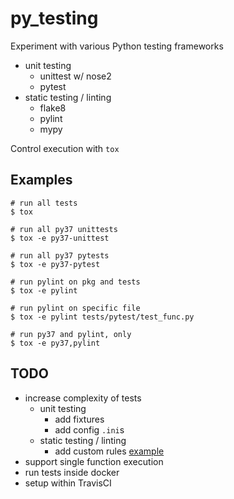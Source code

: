 # py_testing

Experiment with various Python testing frameworks
* unit testing
    * unittest w/ nose2
    * pytest
* static testing / linting
    * flake8
    * pylint
    * mypy

Control execution with `tox`

## Examples

```shell
# run all tests
$ tox

# run all py37 unittests
$ tox -e py37-unittest

# run all py37 pytests
$ tox -e py37-pytest

# run pylint on pkg and tests
$ tox -e pylint

# run pylint on specific file
$ tox -e pylint tests/pytest/test_func.py

# run py37 and pylint, only
$ tox -e py37,pylint
```

## TODO
* increase complexity of tests
    * unit testing
        * add fixtures
        * add config `.ini`s
    * static testing / linting
        * add custom rules [example](https://github.com/PyCQA/pylint/blob/master/pylint/extensions/emptystring.py)
* support single function execution
* run tests inside docker
* setup within TravisCI

